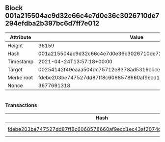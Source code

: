 ## Block 001a215504ac9d32c66c4e7d0e36c3026710de7294efdba2b397bc6d7ff7e012

Attribute | Value
--- | ---
Height | 36159
Hash | 001a215504ac9d32c66c4e7d0e36c3026710de7294efdba2b397bc6d7ff7e012
Timestamp | 2021-04-24T13:57:18+00:00
Target | 00254142f49eaaa504dc75712e8378ad5316cbcead634704b3734b6271167cc4
Merke root | fdebe203be747527dd87ff8c6068578660af9ecd1ec43af2074d644f702ef33a
Nonce | 3677691318

```

```

### Transactions

Hash | Amount
--- | ---
[fdebe203be747527dd87ff8c6068578660af9ecd1ec43af2074d644f702ef33a](fdebe203be747527dd87ff8c6068578660af9ecd1ec43af2074d644f702ef33a.md) | 10.00000000 SKEPTI 
